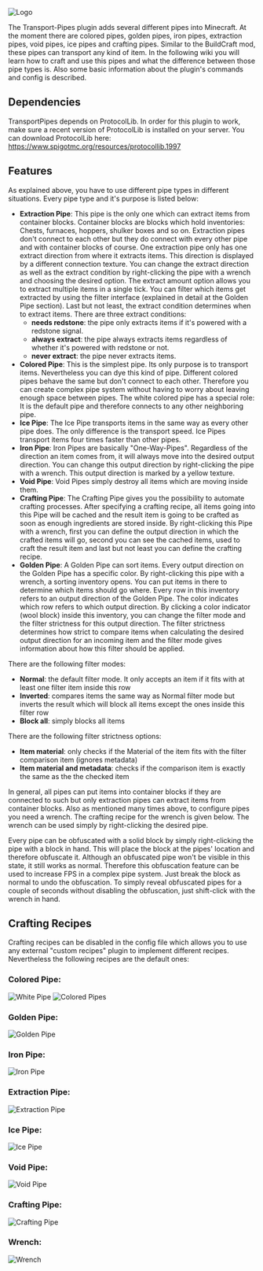 ![Logo](https://raw.githubusercontent.com/RoboTricker/Transport-Pipes/recode/src/main/resources/wiki/logo.png)

The Transport-Pipes plugin adds several different pipes into Minecraft. At the moment there are colored pipes, golden pipes, iron pipes, extraction pipes, void pipes, ice pipes and crafting pipes. Similar to the BuildCraft mod, these pipes can transport any kind of item. In the following wiki you will learn how to craft and use this pipes and what the difference between those pipe types is. Also some basic information about the plugin's commands and config is described.

## Dependencies
TransportPipes depends on ProtocolLib. In order for this plugin to work, make sure a recent version of ProtocolLib is installed on your server. You can download ProtocolLib here: <https://www.spigotmc.org/resources/protocollib.1997>

## Features
As explained above, you have to use different pipe types in different situations. Every pipe type and it's purpose is listed below:
* **Extraction Pipe**: This pipe is the only one which can extract items from container blocks. Container blocks are blocks which hold inventories: Chests, furnaces, hoppers, shulker boxes and so on. Extraction pipes don't connect to each other but they do connect with every other pipe and with container blocks of course. One extraction pipe only has one extract direction from where it extracts items. This direction is displayed by a different connection texture.
You can change the extract direction as well as the extract condition by right-clicking the pipe with a wrench and choosing the desired option. The extract amount option allows you to extract multiple items in a single tick. You can filter which items get extracted by using the filter interface (explained in detail at the Golden Pipe section). Last but not least, the extract condition determines when to extract items. There are three extract conditions:
    * **needs redstone**: the pipe only extracts items if it's powered with a redstone signal.
    * **always extract**: the pipe always extracts items regardless of whether it's powered with redstone or not.
    * **never extract**: the pipe never extracts items.
* **Colored Pipe**: This is the simplest pipe. Its only purpose is to transport items. Nevertheless you can dye this kind of pipe. Different colored pipes behave the same but don't connect to each other. Therefore you can create complex pipe system without having to worry about leaving enough space between pipes. The white colored pipe has a special role: It is the default pipe and therefore connects to any other neighboring pipe.
* **Ice Pipe**: The Ice Pipe transports items in the same way as every other pipe does. The only difference is the transport speed. Ice Pipes transport items four times faster than other pipes.
* **Iron Pipe**: Iron Pipes are basically "One-Way-Pipes". Regardless of the direction an item comes from, it will always move into the desired output direction. You can change this output direction by right-clicking the pipe with a wrench. This output direction is marked by a yellow texture.
* **Void Pipe**: Void Pipes simply destroy all items which are moving inside them.
* **Crafting Pipe**: The Crafting Pipe gives you the possibility to automate crafting processes. After specifying a crafting recipe, all items going into this Pipe will be cached and the result item is going to be crafted as soon as enough ingredients are stored inside. By right-clicking this Pipe with a wrench, first you can define the output direction in which the crafted items will go, second you can see the cached items, used to craft the result item and last but not least you can define the crafting recipe.
* **Golden Pipe**: A Golden Pipe can sort items. Every output direction on the Golden Pipe has a specific color. By right-clicking this pipe with a wrench, a sorting inventory opens. You can put items in there to determine which items should go where. Every row in this inventory refers to an output direction of the Golden Pipe. The color indicates which row refers to which output direction. By clicking a color indicator (wool block) inside this inventory, you can change the filter mode and the filter strictness for this output direction. The filter strictness determines how strict to compare items when calculating the desired output direction for an incoming item and the filter mode gives information about how this filter should be applied.

There are the following filter modes:
  * **Normal**: the default filter mode. It only accepts an item if it fits with at least one filter item inside this row
  * **Inverted**: compares items the same way as Normal filter mode but inverts the result which will block all items except the ones inside this filter row
  * **Block all**: simply blocks all items

There are the following filter strictness options:
  * **Item material**: only checks if the Material of the item fits with the filter comparison item (ignores metadata)
  * **Item material and metadata**: checks if the comparison item is exactly the same as the the checked item

In general, all pipes can put items into container blocks if they are connected to such but only extraction pipes can extract items from container blocks. Also as mentioned many times above, to configure pipes you need a wrench. The crafting recipe for the wrench is given below. The wrench can be used simply by right-clicking the desired pipe.

Every pipe can be obfuscated with a solid block by simply right-clicking the pipe with a block in hand. This will place the block at the pipes' location and therefore obfuscate it. Although an obfuscated pipe won't be visible in this state, it still works as normal. Therefore this obfuscation feature can be used to increase FPS in a complex pipe system.
Just break the block as normal to undo the obfuscation. To simply reveal obfuscated pipes for a couple of seconds without disabling the obfuscation, just shift-click with the wrench in hand.

## Crafting Recipes
Crafting recipes can be disabled in the config file which allows you to use any external "custom recipes" plugin to implement different recipes. Nevertheless the following recipes are the default ones:

### Colored Pipe:
![White Pipe](https://raw.githubusercontent.com/RoboTricker/Transport-Pipes/recode/src/main/resources/wiki/recipes/white.png)
![Colored Pipes](https://raw.githubusercontent.com/RoboTricker/Transport-Pipes/recode/src/main/resources/wiki/recipes/colors.gif)

### Golden Pipe:
![Golden Pipe](https://raw.githubusercontent.com/RoboTricker/Transport-Pipes/recode/src/main/resources/wiki/recipes/gold.png)

### Iron Pipe:
![Iron Pipe](https://raw.githubusercontent.com/RoboTricker/Transport-Pipes/recode/src/main/resources/wiki/recipes/iron.png)

### Extraction Pipe:
![Extraction Pipe](https://raw.githubusercontent.com/RoboTricker/Transport-Pipes/recode/src/main/resources/wiki/recipes/extraction.png)

### Ice Pipe:
![Ice Pipe](https://raw.githubusercontent.com/RoboTricker/Transport-Pipes/recode/src/main/resources/wiki/recipes/ice.png)

### Void Pipe:
![Void Pipe](https://raw.githubusercontent.com/RoboTricker/Transport-Pipes/recode/src/main/resources/wiki/recipes/void.png)

### Crafting Pipe:
![Crafting Pipe](https://raw.githubusercontent.com/RoboTricker/Transport-Pipes/recode/src/main/resources/wiki/recipes/crafting.png)

### Wrench:
![Wrench](https://raw.githubusercontent.com/RoboTricker/Transport-Pipes/recode/src/main/resources/wiki/recipes/wrench.png)